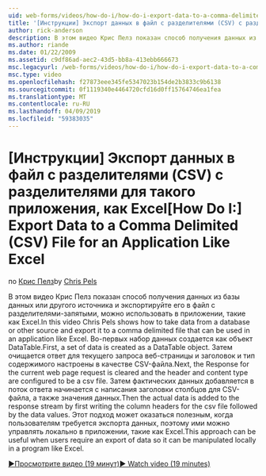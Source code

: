 ```yaml
---
uid: web-forms/videos/how-do-i/how-do-i-export-data-to-a-comma-delimited-csv-file-for-an-application-like-excel
title: '[Инструкции] Экспорт данных в файл с разделителями (CSV) с разделителями для такого приложения, как Excel | Документация Майкрософт'
author: rick-anderson
description: В этом видео Крис Пелз показан способ получения данных из базы данных или другого источника и экспортируйте его в файл с разделителями-запятыми, можно использовать в приложении li...
ms.author: riande
ms.date: 01/22/2009
ms.assetid: c9df86ad-aec2-43d5-bb8a-413ebb666673
msc.legacyurl: /web-forms/videos/how-do-i/how-do-i-export-data-to-a-comma-delimited-csv-file-for-an-application-like-excel
msc.type: video
ms.openlocfilehash: f27873eee345fe5347023b154de2b3833c9b6138
ms.sourcegitcommit: 0f1119340e4464720cfd16d0ff15764746ea1fea
ms.translationtype: MT
ms.contentlocale: ru-RU
ms.lasthandoff: 04/09/2019
ms.locfileid: "59383035"
---
```

# <a name="how-do-i-export-data-to-a-comma-delimited-csv-file-for-an-application-like-excel"></a><span data-ttu-id="2b84d-103">[Инструкции] Экспорт данных в файл с разделителями (CSV) с разделителями для такого приложения, как Excel</span><span class="sxs-lookup"><span data-stu-id="2b84d-103">[How Do I:] Export Data to a Comma Delimited (CSV) File for an Application Like Excel</span></span>

<span data-ttu-id="2b84d-104">по [Крис Пелз](https://twitter.com/chrispels)</span><span class="sxs-lookup"><span data-stu-id="2b84d-104">by [Chris Pels](https://twitter.com/chrispels)</span></span>

<span data-ttu-id="2b84d-105">В этом видео Крис Пелз показан способ получения данных из базы данных или другого источника и экспортируйте его в файл с разделителями-запятыми, можно использовать в приложении, такие как Excel.</span><span class="sxs-lookup"><span data-stu-id="2b84d-105">In this video Chris Pels shows how to take data from a database or other source and export it to a comma delimited file that can be used in an application like Excel.</span></span> <span data-ttu-id="2b84d-106">Во-первых набор данных создается как объект DataTable.</span><span class="sxs-lookup"><span data-stu-id="2b84d-106">First, a set of data is created as a DataTable object.</span></span> <span data-ttu-id="2b84d-107">Затем очищается ответ для текущего запроса веб-страницы и заголовок и тип содержимого настроены в качестве CSV-файла.</span><span class="sxs-lookup"><span data-stu-id="2b84d-107">Next, the Response for the current web page request is cleared and the header and content type are configured to be a csv file.</span></span> <span data-ttu-id="2b84d-108">Затем фактических данных добавляется в поток ответа начинается с написания заголовки столбцов для CSV-файла, а также значения данных.</span><span class="sxs-lookup"><span data-stu-id="2b84d-108">Then the actual data is added to the response stream by first writing the column headers for the csv file followed by the data values.</span></span> <span data-ttu-id="2b84d-109">Этот подход может оказаться полезным, когда пользователям требуется экспорта данных, поэтому ими можно управлять локально в приложении, такие как Excel.</span><span class="sxs-lookup"><span data-stu-id="2b84d-109">This approach can be useful when users require an export of data so it can be manipulated locally in a program like Excel.</span></span>

[<span data-ttu-id="2b84d-110">&#9654;Просмотрите видео (19 минут)</span><span class="sxs-lookup"><span data-stu-id="2b84d-110">&#9654; Watch video (19 minutes)</span></span>](https://channel9.msdn.com/Blogs/ASP-NET-Site-Videos/how-do-i-export-data-to-a-comma-delimited-csv-file-for-an-application-like-excel)
